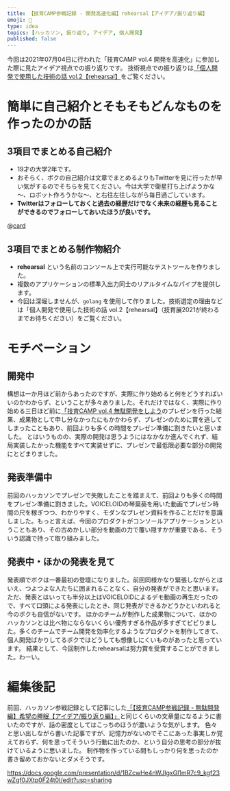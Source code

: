 ```yaml
---
title: 【技育CAMP参戦記録 - 開発高速化編】rehearsal【アイデア/振り返り編】
emoji: 🎉
type: idea
topics: [ハッカソン, 振り返り, アイデア, 個人開発]
published: false
---
```


<!--todo: イベント名を確認する-->
今回は2021年07月04日に行われた「技育CAMP vol.4 開発を高速化」に参加した際に見たアイデア視点での振り返りです。
技術視点での振り返りは[「個人開発で使用した技術の話 vol.2【rehearsal】](introduce_rehearsal_02)をご覧ください。


# 簡単に自己紹介とそもそもどんなものを作ったのかの話
## 3項目でまとめる自己紹介

- 19才の大学2年です。
- おそらく、ボクの自己紹介は文章でまとめるよりもTwitterを見に行ったが早い気がするのでそちらを見てください。今は大学で衛星打ち上げようかな～、ロボット作ろうかな～、と右往左往しながら毎日過ごしています。
- **Twitterはフォローしておくと過去の経歴だけでなく未来の経歴も見ることができるのでフォローしておいたほうが良いです。**

@[card](https://twitter.com/streamwest1629)

## 3項目でまとめる制作物紹介

- **rehearsal** という名前のコンソール上で実行可能なテストツールを作りました。
- 複数のアプリケーションの標準入出力同士のリアルタイムなパイプを提供します。
- 今回は深堀しませんが、`golang` を使用して作りました。技術選定の理由などは「個人開発で使用した技術の話 vol.2【rehearsal】（技育展2021が終わるまでお待ちください）をご覧ください。
<!-- - 今回は深堀しませんが、`golang` を使用して作りました。技術選定の理由などは[「個人開発で使用した技術の話 vol.2【rehearsal】](introduce_rehearsal_02)をご覧ください。 -->

# モチベーション
## 開発中
構想は一か月ほど前からあったのですが、実際に作り始めると何をどうすればいいのかわからず、ということが多々ありました。それだけではなく、実際に作り始める三日ほど前に[「技育CAMP vol.4 無駄開発をしよう](introduce_desires-of-sheep_01)のプレゼンを行った結果、成果物として申し分なかったにもかかわらず、プレゼンのために賞を逃してしまったこともあり、前回よりも多くの時間をプレゼン準備に割きたいと思いました。
とはいうものの、実際の開発は思うようにはなかなか進んでくれず、結局実装したかった機能をすべて実装せずに、プレゼンで最低限必要な部分の開発にとどまりました。

## 発表準備中
前回のハッカソンでプレゼンで失敗したことを踏まえて、前回よりも多くの時間をプレゼン準備に割きました。VOICELOIDの琴葉葵を用いた動画でプレゼン時間の尺を稼ぎつつ、わかりやすく、モダンなプレゼン資料を作ることだけを意識しました。もっと言えば、今回のプロダクトがコンソールアプリケーションということもあり、その古めかしい部分を動画の力で覆い隠すかが重要である、そういう認識で持って取り組みました。

## 発表中・ほかの発表を見て
発表順でボクは一番最初の登壇になりました。前回同様かなり緊張しながらとはいえ、つよつよな人たちに囲まれることなく、自分の発表ができたと思います。ただ、発表とはいっても半分以上はVOICELOIDによるデモ動画の再生だったので、すべて口頭による発表にしたとき、同じ発表ができるかどうかといわれると今のボクも自信がないです。
ほかのチームが制作した成果物について、ほかのハッカソンとは比べ物にならないくらい優秀すぎる作品が多すぎてビビりました。多くのチームでチーム開発を効率化するようなプロダクトを制作してきて、個人開発ばかりしてるボクではどうしても想像しにくいものがあったと思っています。
結果として、今回制作したrehearsalは努力賞を受賞することができました。わーい。

# 編集後記
前回、ハッカソン参戦記録として記事にした[「【技育CAMP参戦記録 - 無駄開発編】希望の睡眠【アイデア/振り返り編】」](introduce_desires-of-sheep_01)と同じくらいの文章量になるように書いたのですが、話の密度としてはこっちのほうが濃いような気がします。
色々と思い出しながら書いた記事ですが、記憶力がないのでそこにあった事実しか覚えておらず、何を思ってそういう行動に出たのか、という自分の思考の部分が抜けているように思いました。
制作物を作っている間もしっかり何を思ったのか書き留めておかないとダメそうです。

https://docs.google.com/presentation/d/1BZcwHe4nWJIgxGl1mR7c9_kgf23wZgf0JXtp0F24t0I/edit?usp=sharing